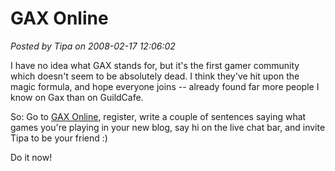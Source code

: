 # GAX Online

*Posted by Tipa on 2008-02-17 12:06:02*

I have no idea what GAX stands for, but it's the first gamer community which doesn't seem to be absolutely dead. I think they've hit upon the magic formula, and hope everyone joins -- already found far more people I know on Gax than on GuildCafe.

So: Go to [GAX Online](http://www.gaxonline.com/), register, write a couple of sentences saying what games you're playing in your new blog, say hi on the live chat bar, and invite Tipa to be your friend :)

Do it now!

